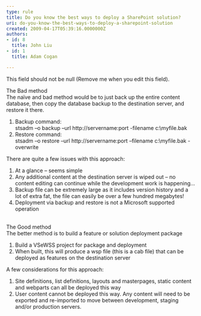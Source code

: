 ```yaml
---
type: rule
title: Do you know the best ways to deploy a SharePoint solution?
uri: do-you-know-the-best-ways-to-deploy-a-sharepoint-solution
created: 2009-04-17T05:39:16.0000000Z
authors:
- id: 8
  title: John Liu
- id: 1
  title: Adam Cogan

---
```




<span class='intro'> This field should not be null (Remove me when you edit this field). </span>

<p>The Bad method <br>The naïve and bad method would be to just back up the entire content database, then copy the database backup to the destination server, and restore it there. </p>
<ol>
<li>Backup command&#58; <br>stsadm –o backup –url http&#58;//servername&#58;port -filename c&#58;\myfile.bak </li>
<li>Restore command&#58; <br>stsadm –o restore –url http&#58;//servername&#58;port –filename c&#58;\myfile.bak -overwrite</li></ol>
<p>There are quite a few issues with this approach&#58; </p>
<ol>
<li>At a glance – seems simple </li>
<li>Any additional content at the destination server is wiped out – no content editing can continue while the development work is happening… </li>
<li>Backup file can be extremely large as it includes version history and a lot of extra fat, the file can easily be over a few hundred megabytes! </li>
<li>Deployment via backup and restore is not a Microsoft supported operation</li></ol>
<p><br>The Good method <br>The better method is to build a feature or solution deployment package </p>
<ol>
<li>Build a&#160;VSeWSS project for package and deployment </li>
<li>When built, this will produce a&#160;wsp file (this is a cab file) that can be deployed as features on the destination server </li></ol>
<p>A few considerations for this approach&#58;&#160;</p>
<ol>
<li>Site definitions, list definitions, layouts and masterpages, static content and webparts can all be deployed this way </li>
<li>User content cannot be deployed this way. Any content will need to be exported and re-imported to move between development, staging and/or production servers. </li></ol>


